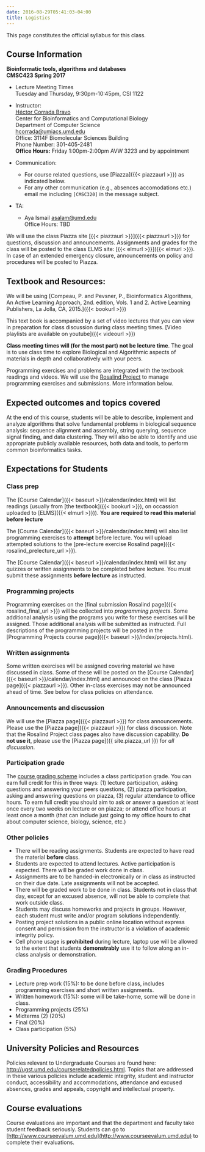 ```yaml
---
date: 2016-08-29T05:41:03-04:00
title: Logistics
---
```


This page constitutes the official syllabus for this class.

## Course Information

**Bioinformatic tools, algorithms and databases**  
**CMSC423 Spring 2017**  


*	Lecture Meeting Times    
    Tuesday and Thursday, 9:30pm-10:45pm, CSI 1122

*	Instructor:  
    [H&eacute;ctor Corrada Bravo](http://www.cbcb.umd.edu/~hcorrada)  
    Center for Bioinformatics and Computational Biology  
    Department of Computer Science  
    <hcorrada@umiacs.umd.edu>  
    Office: 3114F Biomolecular Sciences Building  
    Phone Number: 301-405-2481  
    **Office Hours:** Friday 1:00pm-2:00pm AVW 3223 and by appointment
* Communication:  
    - For course related questions, use [Piazza]({{< piazzaurl >}}) as indicated below.  
    - For any other communication (e.g., absences accomodations etc.) email me including `[CMSC320]` in the message subject.  
*	TA:
    - Aya Ismail 
      <asalam@umd.edu>  
      Office Hours: TBD

We will use the class Piazza site [{{< piazzaurl >}}]({{< piazzaurl >}}) for questions, discussion and announcements. Assignments and grades for the class will be posted to the class ELMS site: [{{< elmurl >}}]({{< elmurl >}}).
In case of an extended emergency closure, announcements on policy and procedures will be posted to Piazza.

## Textbook and Resources:

We will be using [Compeau, P. and Pevsner, P., Bioinformatics Algorithms, An Active Learning Approach, 2nd. edition, Vols. 1 and 2. Active Learning Publishers, La Jolla, CA, 2015.]({{< bookurl >}})

This text book is accompanied by a set of video lectures that you can view in preparation for class discussion during class meeting times. [Video playlists are available on youtube]({{< videourl >}})

**Class meeting times will (for the most part) not be lecture time**. The goal is to use class time to explore Biological and Algorithmic aspects of materials in depth and collaboratively with your peers.

Programming exercises and problems are integrated with the
	textbook readings and videos. We will use the
	[Rosalind Project](http://rosalind.info) to manage programming
	exercises and submissions. More information below.

## Expected outcomes and topics covered

At the end of this course, students will be able to describe,
implement and analyze algorithms that solve fundamental problems in
biological sequence analysis: sequence alignment and assembly, string
querying, sequence signal finding, and data clustering. They will also be able to identify and use appropriate publicly available resources, both data and tools, to perform common bioinformatics tasks.


## Expectations for Students


### Class prep

The [Course Calendar]({{< baseurl >}}/calendar/index.html) will list
readings (usually from [the textbook]({{< bookurl >}}), on
occassion uploaded to [ELMS]({{< elmurl >}})). **You are
required to read this material before lecture**

The [Course Calendar]({{< baseurl >}}/calendar/index.html) will also
list programming exercises to **attempt** before lecture. You
will upload attempted solutions to the [pre-lecture exercise
Rosalind page]({{< rosalind_prelecture_url >}}).

The [Course Calendar]({{< baseurl >}}/calendar/index.html) will list
any quizzes or written assignments to be completed before lecture. You
must submit these assignments **before lecture** as instructed.

### Programming projects

Programming exercises on the [final submission
Rosalind page]({{< rosalind_final_url >}}) will be collected into
*programming projects*. Some additional analysis using the programs
you write for these exercises will be assigned. Those additional
analysis will be submitted as instructed. Full descriptions of the
programming projects will be posted in the
[Programming Projects course
page]({{< baseurl >}}/index/projects.html).

### Written assignments

Some written exercises will be assigned covering material we
have discussed in class. Some of these will be posted on the
[Course Calendar]({{< baseurl >}}/calendar/index.html) and announced on
the class [Piazza page]({{< piazzaurl >}}). Other in-class exercises
may not be announced ahead of time. See below 
for class policies on attendance.

### Announcements and discussion

We will use the [Piazza page]({{< piazzaurl >}}) for class
announcements. Please use the [Piazza page]({{< piazzaurl >}}) for
class discussion. Note that the Rosalind Project class pages also have
discussion capability. **Do not use it**, please use the
[Piazza page]({{ site.piazza_url }}) for *all discussion*.

### Participation grade

The [course grading scheme](syllabus.html) includes a class participation grade. You can earn full credit for this in three ways: (1) lecture participation, asking questions and answering your peers questions, (2) piazza participation, asking and answering questions on piazza, (3) regular attendance to office hours. To earn full credit you should aim to ask or answer a question at least once every two weeks on lecture or on piazza; or attend office hours at least once a month (that can include just going to my office hours to chat about computer science, biology, science, etc.)

### Other policies

* There will be reading assignments. Students are expected to have read the material **before** class.  
* Students are expected to attend lectures. Active participation is expected. There will be graded work done in class.  
* Assignments are to be handed-in electronically or in class as instructed on their due date. Late assignments will not be accepted.  
* There will be graded work to be done in class. Students not in class that day, except for an excused absence, will not be able to complete that work outside class.  
* Students may discuss homeworks and projects in groups. However, each
  student must write and/or program solutions independently.  
* Posting project solutions in a public online location without
  express consent and permission from the instructor is a violation of
  academic integrity policy.  
* Cell phone usage is **prohibited** during lecture, laptop use will be allowed to the extent that students **demonstrably** use it to follow along an in-class analysis or demonstration.  

### Grading Procedures 

* Lecture prep work (15%): to be done before class, includes programming exercises and short written assignments.
* Written homework (15%): some will be take-home, some will be done in class.
* Programming projects (25%)
* Midterms (2) (20%)
* Final (20%)
* Class participation (5%)

## University Policies and Resources

Policies relevant to Undergraduate Courses are found here: http://ugst.umd.edu/courserelatedpolicies.html. Topics that are addressed in these various policies include academic integrity, student and instructor conduct, accessibility and accommodations, attendance and excused absences, grades and appeals, copyright and intellectual property.


## Course evaluations

Course evaluations are important and that the department and faculty
take student feedback seriously.  Students can go to [http://www.courseevalum.umd.edu](http://www.courseevalum.umd.edu) to complete their evaluations.





